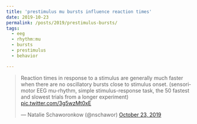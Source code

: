 ```yaml
---
title: 'prestimulus mu bursts influence reaction times'
date: 2019-10-23
permalink: /posts/2019/prestimulus-bursts/
tags:
  - eeg
  - rhythm:mu
  - bursts
  - prestimulus
  - behavior

---
```


<blockquote class="twitter-tweet" ><p lang="en" dir="ltr">Reaction times in response to a stimulus are generally much faster when there are no oscillatory bursts close to stimulus onset. (sensorimotor EEG mu-rhythm, simple stimulus-response task, the 50 fastest and slowest trials from a longer experiment) <a href="https://t.co/3g5wzMt0xE">pic.twitter.com/3g5wzMt0xE</a></p>&mdash; Natalie Schaworonkow (@nschawor) <a href="https://twitter.com/nschawor/status/1187138554096304128?ref_src=twsrc%5Etfw">October 23, 2019</a></blockquote><script async src="https://platform.twitter.com/widgets.js" charset="utf-8"></script>
